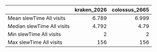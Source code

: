 |                            |   kraken_2026 |   colossus_2665 |
|:---------------------------|--------------:|----------------:|
| Mean slewTime All visits   |         6.789 |           6.999 |
| Median slewTime All visits |         4.792 |           4.79  |
| Min slewTime All visits    |         2     |           2     |
| Max slewTime All visits    |       156     |         156     |
